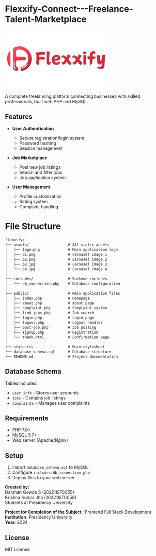 # Flexxify-Connect---Freelance-Talent-Marketplace

![Flexxify Logo](images/logo.png.jpg)

A complete freelancing platform connecting businesses with skilled professionals, built with PHP and MySQL.

## Features

- **User Authentication**
  - Secure registration/login system
  - Password hashing
  - Session management

- **Job Marketplace**
  - Post new job listings
  - Search and filter jobs
  - Job application system

- **User Management**
  - Profile customization
  - Rating system
  - Complaint handling
# File Structure 
 ```
 flexxify/
├── assets/                  # All static assets
│   ├── logo.png             # Main application logo
│   ├── p1.png               # Carousel image 1
│   ├── p2.png               # Carousel image 2
│   ├── p3.jpg               # Carousel image 3
│   └── p4.jpg               # Carousel image 4
│
├── includes/                # Backend includes
│   └── db_connection.php    # Database configuration
│
├── public/                  # Main application files
│   ├── index.php            # Homepage
│   ├── about.php            # About page
│   ├── complaint.php        # Complaint system
│   ├── find-jobs.php        # Job search
│   ├── login.php            # Login page
│   ├── logout.php           # Logout handler
│   ├── post-job.php         # Job posting
│   ├── signup.php           # Registration
│   └── thank.html           # Confirmation page
│
├── style.css                # Main stylesheet
├── database_schema.sql      # Database structure
└── README.md                # Project documentation
```


## Database Schema

Tables included:
- `user_info` - Stores user accounts
- `jobs` - Contains job listings
- `complaints` - Manages user complaints

## Requirements

- PHP 7.0+
- MySQL 5.7+
- Web server (Apache/Nginx)

## Setup

1. Import `database_schema.sql` to MySQL
2. Configure `includes/db_connection.php`
3. Deploy files to your web server

**Created by:**  
Darshan Gowda S (20221IST0055)  
Krishna Kumar Jha (20221IST0058)  
Students at Presidency University

**Project for Completion of the Subject :** Frontend Full Stack Development
**Institution:** Presidency University  
**Year:** 2024 
## License

MIT License
